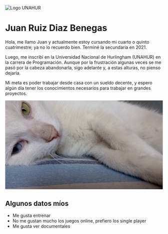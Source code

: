 ![Logo UNAHUR](./assets/UNAHUR.png)


# Juan Ruiz Diaz Benegas

Hola, me llamo Juan y actualmente estoy cursando mi cuarto o quinto cuatrimestre; ya no lo recuerdo bien. Terminé la secundaria en 2021.

Luego, me inscribí en la Universidad Nacional de Hurlingham (UNAHUR) en la carrera de Programación. Aunque por la frustración algunas veces se me pasó por la cabeza abandonarla, sigo adelante y, a estas alturas, no pienso dejarla.

Mi meta es poder trabajar desde casa con un sueldo decente, y espero algún día tener los conocimientos necesarios para trabajar en grandes proyectos.

![Foto Gaspar](./assets/FotoGaspar.jpeg)


## Algunos datos míos
* Me gusta entrenar
* No me gustan mucho los juegos online, prefiero los single player
* Me gusta ver documentales

